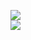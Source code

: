 [![](https://img.shields.io/badge/Made%20With-Github%20Spray-lightgrey.svg?style=for-the-badge&logo=github)](https://github.com/Annihil/github-spray#1211)  
[![](https://i.imgur.com/2DrTn0Z.gif)](https://github.com/Annihil/github-spray)